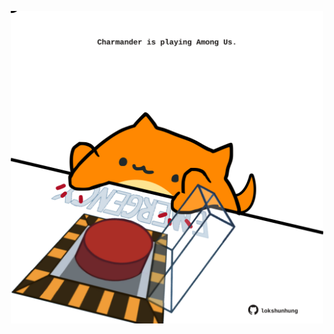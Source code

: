 <!-- built at 07/11/2023, 21:00:44 UTC -->
<p align="center">
  <img width="500" height="500" src="./ReadmeImage.svg">
</p>
